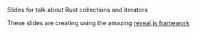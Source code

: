 Slides for talk about Rust collections and iterators


These slides are creating using the amazing  [reveal.js framework](http://github.com/hakimel/reveal.js)
